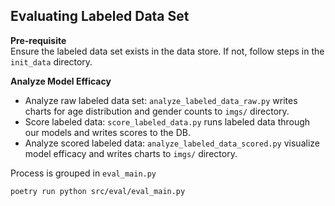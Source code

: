 ## Evaluating Labeled Data Set

**Pre-requisite**  
Ensure the labeled data set exists in the data store. If not, follow steps in the `init_data` directory.  

**Analyze Model Efficacy**
- Analyze raw labeled data set: `analyze_labeled_data_raw.py` writes charts for age distribution and gender counts to `imgs/` directory.  
- Score labeled data: `score_labeled_data.py` runs labeled data through our models and writes scores to the DB.  
- Analyze scored labeled data: `analyze_labeled_data_scored.py` visualize model efficacy and writes charts to `imgs/` directory.  

Process is grouped in `eval_main.py`

    poetry run python src/eval/eval_main.py
